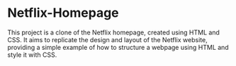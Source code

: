 # Netflix-Homepage
This project is a clone of the Netflix homepage, created using HTML and CSS. It aims to replicate the design and layout of the Netflix website, providing a simple example of how to structure a webpage using HTML and style it with CSS.
